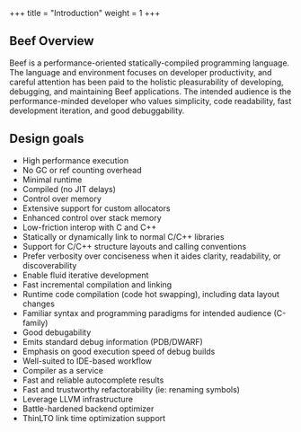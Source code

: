 +++
title = "Introduction"
weight = 1
+++

## Beef Overview

Beef is a performance-oriented statically-compiled programming language. The language and environment focuses on developer productivity, and careful attention has been paid to the holistic pleasurability of developing, debugging, and maintaining Beef applications. The intended audience is the performance-minded developer who values simplicity, code readability, fast development iteration, and good debuggability.

## Design goals
* High performance execution
 * No GC or ref counting overhead
 * Minimal runtime 
 * Compiled (no JIT delays)
* Control over memory
 * Extensive support for custom allocators
 * Enhanced control over stack memory
* Low-friction interop with C and C++
 * Statically or dynamically link to normal C/C++ libraries
 * Support for C/C++ structure layouts and calling conventions
* Prefer verbosity over conciseness when it aides clarity, readability, or discoverability
* Enable fluid iterative development
 * Fast incremental compilation and linking
 * Runtime code compilation (code hot swapping), including data layout changes
* Familiar syntax and programming paradigms for intended audience (C-family)
* Good debugability
 * Emits standard debug information (PDB/DWARF)
 * Emphasis on good execution speed of debug builds
* Well-suited to IDE-based workflow
 * Compiler as a service
 * Fast and reliable autocomplete results
 * Fast and trustworthy refactorability (ie: renaming symbols)
* Leverage LLVM infrastructure
 * Battle-hardened backend optimizer
 * ThinLTO link time optimization support 
